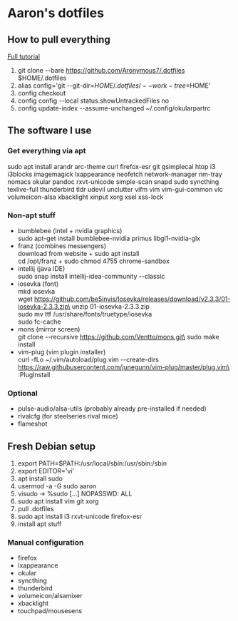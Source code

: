 # Aaron's dotfiles
## How to pull everything

[Full tutorial](https://www.atlassian.com/git/tutorials/dotfiles)

1. git clone --bare https://github.com/Aronymous7/.dotfiles $HOME/.dotfiles
1. alias config='git --git-dir=$HOME/.dotfiles/ --work-tree=$HOME'
1. config checkout
1. config config --local status.showUntrackedFiles no
1. config update-index --assume-unchanged ~/.config/okularpartrc

## The software I use
### Get everything via apt

sudo apt install arandr arc-theme curl firefox-esr git gsimplecal htop i3 i3blocks imagemagick lxappearance neofetch network-manager nm-tray nomacs okular pandoc rxvt-unicode simple-scan snapd sudo syncthing texlive-full thunderbird tldr udevil unclutter vifm vim vim-gui-common vlc volumeicon-alsa xbacklight xinput xorg xsel xss-lock

### Non-apt stuff

- bumblebee (intel + nvidia graphics)\
	sudo apt-get install bumblebee-nvidia primus libgl1-nvidia-glx
- franz (combines messengers)\
	download from website + sudo apt install\
	cd /opt/franz + sudo chmod 4755 chrome-sandbox
- intellij (java IDE)\
	sudo snap install intellij-idea-community --classic
- iosevka (font)\
	mkd iosevka\
	wget https://github.com/be5invis/Iosevka/releases/download/v2.3.3/01-iosevka-2.3.3.zip\
	unzip 01-iosevka-2.3.3.zip\
	sudo mv ttf /usr/share/fonts/truetype/iosevka\
	sudo fc-cache
- mons (mirror screen)\
	git clone --recursive https://github.com/Ventto/mons.git\
	sudo make install
- vim-plug (vim plugin installer)\
	curl -fLo ~/.vim/autoload/plug.vim --create-dirs https://raw.githubusercontent.com/junegunn/vim-plug/master/plug.vim\
	:PlugInstall

### Optional

- pulse-audio/alsa-utils (probably already pre-installed if needed)
- rivalcfg (for steelseries rival mice)
- flameshot

## Fresh Debian setup

1. export PATH=$PATH:/usr/local/sbin:/usr/sbin:/sbin
1. export EDITOR='vi'
1. apt install sudo
1. usermod -a -G sudo aaron
1. visudo -> %sudo [...] NOPASSWD: ALL
1. sudo apt install vim git xorg
1. pull .dotfiles
1. sudo apt install i3 rxvt-unicode firefox-esr
1. install apt stuff

### Manual configuration

- firefox
- lxappearance
- okular
- syncthing
- thunderbird
- volumeicon/alsamixer
- xbacklight
- touchpad/mousesens
